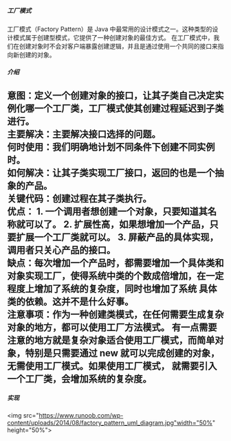 ##### 工厂模式
工厂模式（Factory Pattern）是 Java 中最常用的设计模式之一。这种类型的设计模式属于创建型模式，它提供了一种创建对象的最佳方式。
在工厂模式中，我们在创建对象时不会对客户端暴露创建逻辑，并且是通过使用一个共同的接口来指向新创建的对象。
##### 介绍
**意图**：定义一个创建对象的接口，让其子类自己决定实例化哪一个工厂类，工厂模式使其创建过程延迟到子类进行。   
**主要解决**：主要解决接口选择的问题。   
**何时使用**：我们明确地计划不同条件下创建不同实例时。   
**如何解决**：让其子类实现工厂接口，返回的也是一个抽象的产品。   
**关键代码**：创建过程在其子类执行。  
**优点**： 
    1. 一个调用者想创建一个对象，只要知道其名称就可以了。 
    2. 扩展性高，如果想增加一个产品，只要扩展一个工厂类就可以。 
    3. 屏蔽产品的具体实现，调用者只关心产品的接口。   
**缺点**：每次增加一个产品时，都需要增加一个具体类和对象实现工厂，使得系统中类的个数成倍增加，在一定程度上增加了系统的复杂度，同时也增加了系统
具体类的依赖。这并不是什么好事。   
**注意事项**：作为一种创建类模式，**在任何需要生成复杂对象的地方，都可以使用工厂方法模式**。
有一点需要注意的地方就是复杂对象适合使用工厂模式，而简单对象，特别是只需要通过 new 就可以完成创建的对象，无需使用工厂模式。如果使用工厂模式，
就需要引入一个工厂类，会增加系统的复杂度。
-----------------------
##### 实现
<img src="https://www.runoob.com/wp-content/uploads/2014/08/factory_pattern_uml_diagram.jpg"width="50%" height="50%">
